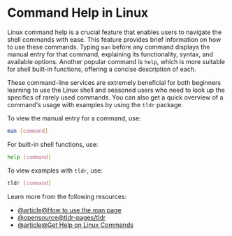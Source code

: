 # Command Help in Linux

Linux command help is a crucial feature that enables users to navigate the shell commands with ease. This feature provides brief information on how to use these commands. Typing `man` before any command displays the manual entry for that command, explaining its functionality, syntax, and available options. Another popular command is `help`, which is more suitable for shell built-in functions, offering a concise description of each.

These command-line services are extremely beneficial for both beginners learning to use the Linux shell and seasoned users who need to look up the specifics of rarely used commands. You can also get a quick overview of a command's usage with examples by using the `tldr` package.

To view the manual entry for a command, use:

```bash
man [command]
```

For built-in shell functions, use:

```bash
help [command]
```

To view examples with `tldr`, use:

```bash
tldr [command]
```

Learn more from the following resources:

- [@article@How to use the man page](https://www.baeldung.com/linux/man-command)
- [@opensource@tldr-pages/tldr](https://github.com/tldr-pages/tldr)
- [@article@Get Help on Linux Commands](https://labex.io/tutorials/linux-get-help-on-linux-commands-18000)
